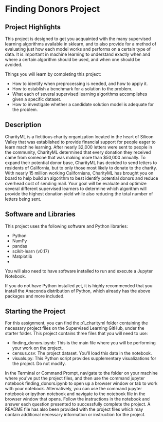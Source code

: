 # Finding Donors Project

## Project Highlights
This project is designed to get you acquainted with the many supervised learning algorithms available in sklearn, and to also provide for a method of evaluating just how each model works and performs on a certain type of data. It is important in machine learning to understand exactly when and where a certain algorithm should be used, and when one should be avoided.

Things you will learn by completing this project:

 - How to identify when preprocessing is needed, and how to apply it.
 - How to establish a benchmark for a solution to the problem.
 - What each of several supervised learning algorithms accomplishes given a specific dataset.
 - How to investigate whether a candidate solution model is adequate for the problem.

## Description
CharityML is a fictitious charity organization located in the heart of Silicon Valley that was established to provide financial support for people eager to learn machine learning. After nearly 32,000 letters were sent to people in the community, CharityML determined that every donation they received came from someone that was making more than $50,000 annually. To expand their potential donor base, CharityML has decided to send letters to residents of California, but to only those most likely to donate to the charity. With nearly 15 million working Californians, CharityML has brought you on board to help build an algorithm to best identify potential donors and reduce overhead cost of sending mail. Your goal will be evaluate and optimize several different supervised learners to determine which algorithm will provide the highest donation yield while also reducing the total number of letters being sent.

## Software and Libraries
This project uses the following software and Python libraries:

 - Python
 - NumPy
 - pandas
 - scikit-learn (v0.17)
 - Matplotlib
 - 
You will also need to have software installed to run and execute a Jupyter Notebook.

If you do not have Python installed yet, it is highly recommended that you install the Anaconda distribution of Python, which already has the above packages and more included.

## Starting the Project
For this assignment, you can find the p1_charityml folder containing the necessary project files on the Supervised Learning GitHub, under the starter folder. This project contains three files that you will need to use:

 - finding_donors.ipynb: This is the main file where you will be performing your work on the project.
 - census.csv: The project dataset. You'll load this data in the notebook.
 - visuals.py: This Python script provides supplementary visualizations for the project. Do not modify.

In the Terminal or Command Prompt, navigate to the folder on your machine where you've put the project files, and then use the command jupyter notebook finding_donors.ipynb to open up a browser window or tab to work with your notebook. Alternatively, you can use the command jupyter notebook or ipython notebook and navigate to the notebook file in the browser window that opens. Follow the instructions in the notebook and answer each question presented to successfully complete the project. A README file has also been provided with the project files which may contain additional necessary information or instruction for the project.
